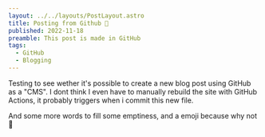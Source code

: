 ```yaml
---
layout: ../../layouts/PostLayout.astro
title: Posting from Github 🚀
published: 2022-11-18
preamble: This post is made in GitHub
tags: 
  - GitHub
  - Blogging
---
```


Testing to see wether it's possible to create a new blog post using GitHub as a "CMS".
I dont think I even have to manually rebuild the site with GitHub Actions, it probably triggers when i commit this new file.

And some more words to fill some emptiness, and a emoji because why not 🎷
